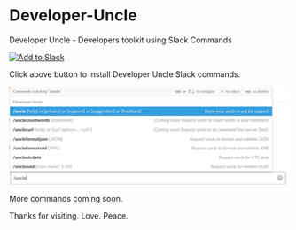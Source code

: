 # Developer-Uncle
Developer Uncle - Developers toolkit using Slack Commands


<a href="https://slack.com/oauth/authorize?client_id=120659136419.121868486755&scope=commands"><img alt="Add to Slack" height="40" width="139" src="https://platform.slack-edge.com/img/add_to_slack.png" srcset="https://platform.slack-edge.com/img/add_to_slack.png 1x, https://platform.slack-edge.com/img/add_to_slack@2x.png 2x" /></a>

Click above button to install Developer Uncle Slack commands.


![](https://github.com/sharmasha2nk/Developer-Uncle/blob/master/DeveloperUncle.png)

More commands coming soon.

Thanks for visiting. Love. Peace.
